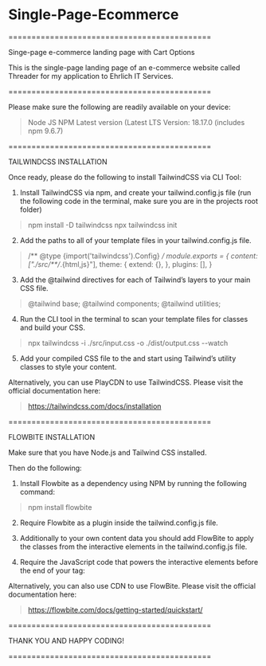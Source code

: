 # Single-Page-Ecommerce

============================================

Singe-page e-commerce landing page with Cart Options 

This is the single-page landing page of an e-commerce website called Threader for my application to Ehrlich IT Services.

============================================

Please make sure the following are readily available on your device:

>Node JS NPM Latest version (Latest LTS Version: 18.17.0 (includes npm 9.6.7)

============================================

TAILWINDCSS INSTALLATION

Once ready, please do the following to install TailwindCSS via CLI Tool:

1. Install TailwindCSS via npm, and create your tailwind.config.js file (run the following code in the terminal, make sure you are in the projects root folder)

>npm install -D tailwindcss
>npx tailwindcss init

2. Add the paths to all of your template files in your tailwind.config.js file.
       
>/** @type {import('tailwindcss').Config} */
   module.exports = {
   content: ["./src/**/*.{html,js}"],
      theme: {
        extend: {},
      },
      plugins: [],
   }

3. Add the @tailwind directives for each of Tailwind’s layers to your main CSS file.

>@tailwind base;
@tailwind components;
@tailwind utilities;

4. Run the CLI tool in the terminal to scan your template files for classes and build your CSS.

>npx tailwindcss -i ./src/input.css -o ./dist/output.css --watch

5. Add your compiled CSS file to the <head> and start using Tailwind’s utility classes to style your content.

Alternatively, you can use PlayCDN to use TailwindCSS. Please visit the official documentation here:

>https://tailwindcss.com/docs/installation

============================================

FLOWBITE INSTALLATION

Make sure that you have Node.js and Tailwind CSS installed.

Then do the following:

1. Install Flowbite as a dependency using NPM by running the following command:

>npm install flowbite

2. Require Flowbite as a plugin inside the tailwind.config.js file.
   
3. Additionally to your own content data you should add FlowBite to apply the classes from the interactive elements in the tailwind.config.js file.

4. Require the JavaScript code that powers the interactive elements before the end of your <body> tag:
   
><script src="../path/to/flowbite/dist/flowbite.min.js"></script>

Alternatively, you can also use CDN to use FlowBite. Please visit the official documentation here:

>https://flowbite.com/docs/getting-started/quickstart/

============================================

THANK YOU AND HAPPY CODING!

============================================



